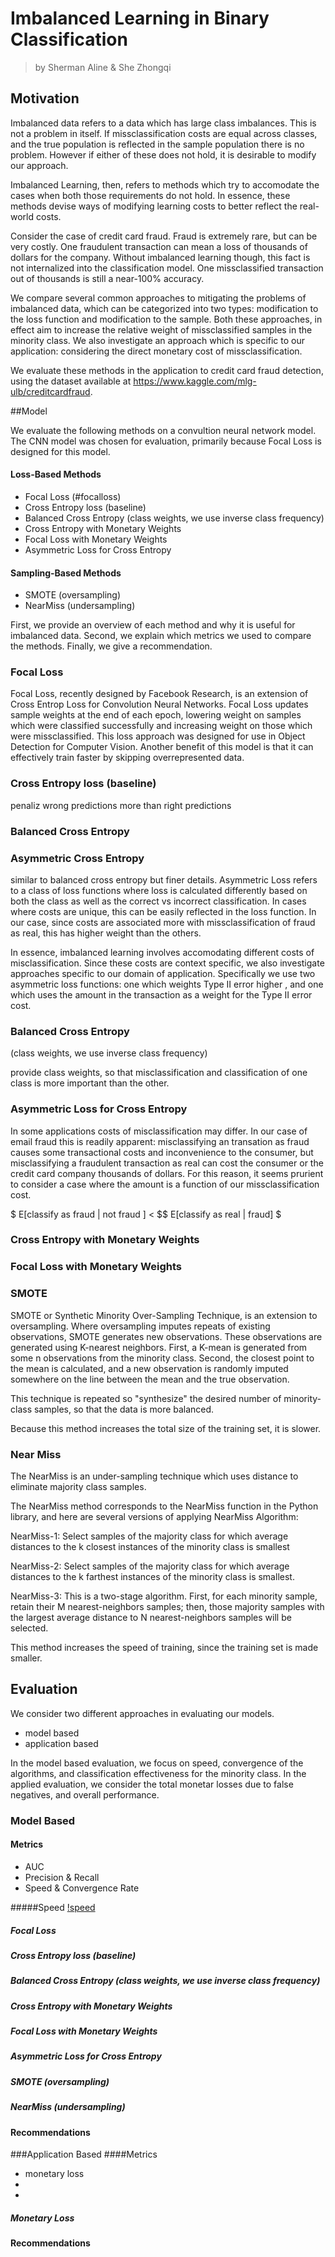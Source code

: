 # Imbalanced Learning in Binary Classification
> by Sherman Aline & She Zhongqi

## Motivation

Imbalanced data refers to a data which has large class imbalances. This is not a problem in itself. If missclassification costs are equal across classes, and the true population is reflected in the sample population there is no problem. However if either of these does not hold, it is desirable to modify our approach.

Imbalanced Learning, then, refers to methods which try to accomodate the cases when both those requirements do not hold. In essence, these methods devise ways of modifying learning costs to better reflect the real-world costs.

Consider the case of credit card fraud. Fraud is extremely rare, but can be very costly. One fraudulent transaction can mean a loss of thousands of dollars for the company. Without imbalanced learning though, this fact is not internalized into the classification model. One missclassified transaction out of thousands is still a near-100% accuracy.

We compare several common approaches to mitigating the problems of imbalanced data, which can be categorized into two types: modification to the loss function and modification to the sample. Both these approaches, in effect aim to increase the relative weight of missclassified samples in the minority class. We also investigate an approach which is specific to our application: considering the direct monetary cost of missclassification.


 We evaluate these methods in the application to credit card fraud detection, using the dataset available at https://www.kaggle.com/mlg-ulb/creditcardfraud.


##Model

We evaluate the following methods on a convultion neural network model. The CNN model was chosen for evaluation, primarily because Focal Loss is designed for this model. 

#### Loss-Based Methods
* Focal Loss (#focalloss)
* Cross Entropy loss (baseline)
* Balanced Cross Entropy (class weights, we use inverse class frequency)
* Cross Entropy with Monetary Weights
* Focal Loss with Monetary Weights
* Asymmetric Loss for Cross Entropy

#### Sampling-Based Methods
* SMOTE (oversampling)
* NearMiss (undersampling)

First, we provide an overview of each method and why it is useful for imbalanced data. Second, we explain which metrics we used to compare the methods. Finally, we give a recommendation.


### Focal Loss
 Focal Loss, recently designed by Facebook Research, is an extension of Cross Entrop Loss for Convolution Neural Networks. Focal Loss updates sample weights at the end of each epoch, lowering weight on samples which were classified successfully and increasing weight on those which were missclassified. 
 This loss approach was designed for use in Object Detection for Computer Vision.
 Another benefit of this model is that it can effectively train faster by skipping overrepresented data.
### Cross Entropy loss (baseline)
 penaliz wrong predictions more than right predictions

### Balanced Cross Entropy


### Asymmetric Cross Entropy

similar to balanced cross entropy but finer details. Asymmetric Loss refers to a class of loss functions where loss is calculated differently based on both the class as well as the correct vs incorrect classification. In cases where costs are unique, this can be easily reflected in the loss function. In our case, since costs are associated more with missclassification of fraud as real, this has higher weight than the others.

In essence, imbalanced learning involves accomodating different costs of misclassification. Since these costs are context specific, we also investigate approaches specific to our domain of application. Specifically we use two asymmetric loss functions: one which weights Type II error higher , and one which uses the amount in the transaction as a weight for the Type II error cost.


### Balanced Cross Entropy 

(class weights, we use inverse class frequency)

provide class weights, so that misclassification and classification of one class is more important than the other.


### Asymmetric Loss for Cross Entropy

  In some applications costs of misclassification may differ. In our case of email fraud this is readily apparent: misclassifying an transation as fraud causes some transactional costs and inconvenience to the consumer, but misclassifying a fraudulent transaction as real can cost the consumer or the credit card company thousands of dollars. For this reason, it seems prurient to consider a case where the amount is a function of our missclassification cost.
 
  $ E[classify as fraud | not fraud ] < $$ E[classify as real | fraud] $
### Cross Entropy with Monetary Weights

### Focal Loss with Monetary Weights


### SMOTE
SMOTE or Synthetic Minority Over-Sampling Technique, is an extension to oversampling. Where oversampling imputes repeats of existing observations, SMOTE generates new observations. These observations are generated using K-nearest neighbors. First, a K-mean is generated from some n observations from the minority class. Second, the closest point to the mean is calculated, and a new observation is randomly imputed somewhere on the line between the mean and the true observation.

This technique is repeated so "synthesize" the desired number of minority-class samples, so that the data is more balanced.

Because this method increases the total size of the training set, it is slower.
 
### Near Miss

The NearMiss is an under-sampling technique which uses distance to eliminate majority class  samples.

The NearMiss method corresponds to the NearMiss function in the Python library, and here are several versions of applying NearMiss Algorithm:

NearMiss-1: Select samples of the majority class for which average distances to the k closest instances of the minority class is smallest

NearMiss-2: Select samples of the majority class for which average distances to the k farthest instances of the minority class is smallest.

NearMiss-3: This is a two-stage algorithm. First, for each minority sample, retain their M nearest-neighbors samples; then, those majority samples with the largest average distance to N nearest-neighbors samples will be selected.

This method increases the speed of training, since the training set is made smaller.

## Evaluation

 We consider two different approaches in evaluating our models.
 * model based
 * application based 

In the model based evaluation, we focus on speed, convergence of the algorithms, and classification effectiveness for the minority class. In the applied evaluation, we consider the total monetar losses due to false negatives, and overall performance.


### Model Based
#### Metrics
* AUC
* Precision & Recall
* Speed & Convergence Rate

#####Speed
[!speed](pics/speed.png)

##### Focal Loss
##### Cross Entropy loss (baseline)
##### Balanced Cross Entropy (class weights, we use inverse class frequency)
##### Cross Entropy with Monetary Weights
##### Focal Loss with Monetary Weights
##### Asymmetric Loss for Cross Entropy
##### SMOTE (oversampling)
##### NearMiss (undersampling)


#### Recommendations

###Application Based
####Metrics
* monetary loss
*
*

##### Monetary Loss

#### Recommendations
